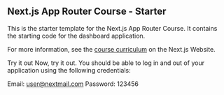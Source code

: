 ## Next.js App Router Course - Starter

This is the starter template for the Next.js App Router Course. It contains the starting code for the dashboard application.

For more information, see the [course curriculum](https://nextjs.org/learn) on the Next.js Website.

Try it out
Now, try it out. You should be able to log in and out of your application using the following credentials:

Email: user@nextmail.com
Password: 123456
